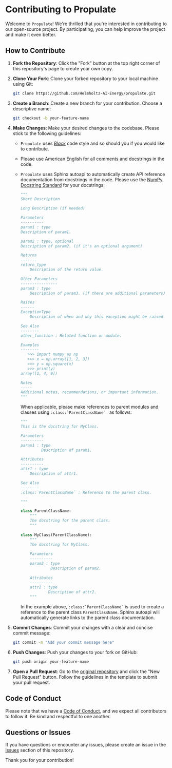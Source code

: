 # Contributing to Propulate

Welcome to ``Propulate``! We're thrilled that you're interested in contributing to our open-source project. 
By participating, you can help improve the project and make it even better. 

## How to Contribute

1. **Fork the Repository**: Click the "Fork" button at the top right corner of this repository's page to create your own copy.

2. **Clone Your Fork**: Clone your forked repository to your local machine using Git:
   ```bash
   git clone https://github.com/Helmholtz-AI-Energy/propulate.git
   ```

3. **Create a Branch**: Create a new branch for your contribution. Choose a descriptive name:
   ```bash
   git checkout -b your-feature-name
   ```

4. **Make Changes**: Make your desired changes to the codebase. Please stick to the following guidelines: 
   * `Propulate` uses [*Black*](https://black.readthedocs.io/en/stable/the_black_code_style/current_style.html) code style and so should you if you would like to contribute.
   * Please use American English for all comments and docstrings in the code.
   * `Propulate` uses Sphinx autoapi to automatically create API reference documentation from docstrings in the code. 
     Please use the [NumPy Docstring Standard](https://numpydoc.readthedocs.io/en/latest/format.html) for your docstrings:
      
     ```python
     """
     Short Description

     Long Description (if needed)

     Parameters
     ----------
     param1 : type
     Description of param1.

     param2 : type, optional
     Description of param2. (if it's an optional argument)

     Returns
     -------
     return_type
         Description of the return value.

     Other Parameters
     ----------------
     param3 : type
         Description of param3. (if there are additional parameters)

     Raises
     ------
     ExceptionType
         Description of when and why this exception might be raised.

     See Also
     --------
     other_function : Related function or module.

     Examples
     --------
        >>> import numpy as np
        >>> x = np.array([1, 2, 3])
        >>> y = np.square(x)
        >>> print(y)
     array([1, 4, 9])

     Notes
     -----
     Additional notes, recommendations, or important information.
     """
     ```
     When applicable, please make references to parent modules and classes using ```:class:`ParentClassName` ```
as follows:
   
     ```python
     """
     This is the docstring for MyClass.

     Parameters
     ----------
     param1 : type
              Description of param1.

     Attributes
     ----------
     attr1 : type
         Description of attr1.

     See Also
     --------
     :class:`ParentClassName` : Reference to the parent class.

     """

     class ParentClassName:
         """
         The docstring for the parent class.
         """
    
     class MyClass(ParentClassName):
         """
         The docstring for MyClass.
    
         Parameters
         ----------
         param2 : type
                  Description of param2.
        
         Attributes
         ----------
         attr2 : type
                 Description of attr2.
         """
     ```
     In the example above, ``` :class:`ParentClassName` ``` is used to create a reference to the parent class `ParentClassName`. 
     Sphinx autoapi will automatically generate links to the parent class documentation.
   
        
5. **Commit Changes**: Commit your changes with a clear and concise commit message:
   ```bash
   git commit -m "Add your commit message here"
   ```

6. **Push Changes**: Push your changes to your fork on GitHub:
   ```bash
   git push origin your-feature-name
   ```

7. **Open a Pull Request**: Go to the [original repository](https://github.com/Helmholtz-AI-Energy/propulate.git) and click the "New Pull Request" button. Follow the guidelines in the template to submit your pull request.

## Code of Conduct

Please note that we have a [Code of Conduct](CODE_OF_CONDUCT.md), and we expect all contributors to follow it. Be kind and respectful to one another.

## Questions or Issues

If you have questions or encounter any issues, please create an issue in the [Issues](https://github.com/Helmholtz-AI-Energy/propulate/issues) section of this repository.

Thank you for your contribution!